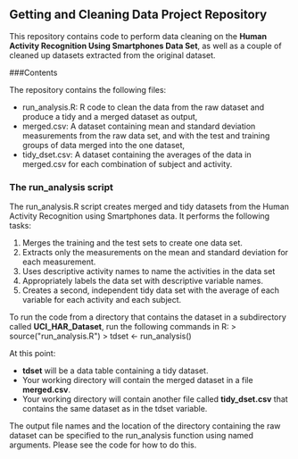 ## Getting and Cleaning Data Project Repository

This repository contains code to perform data cleaning on the **Human Activity
Recognition Using Smartphones Data Set**, as well as a couple of cleaned up
datasets extracted from the original dataset.

###Contents

The repository contains the following files:

* run_analysis.R: R code to clean the data from the raw dataset and produce a
tidy and a merged dataset as output,
* merged.csv: A dataset containing mean and standard deviation measurements from
the raw data set, and with the test and training groups of data merged into the
one dataset,
* tidy_dset.csv: A dataset containing the averages of the data in merged.csv
for each combination of subject and activity.

### The run_analysis script

The run_analysis.R script creates merged and tidy datasets from the
Human Activity Recognition using Smartphones data. It performs the following
tasks:
1. Merges the training and the test sets to create one data set.
2. Extracts only the measurements on the mean and standard deviation for each
   measurement. 
3. Uses descriptive activity names to name the activities in the data set
4. Appropriately labels the data set with descriptive variable names. 
5. Creates a second, independent tidy data set with the average of each
   variable for each activity and each subject. 

To run the code from a directory that contains the dataset in a subdirectory
called **UCI_HAR_Dataset**, run the following commands in R:
    > source("run_analysis.R")
    > tdset <- run_analysis()

At this point:
- **tdset** will be a data table containing a tidy dataset.
- Your working directory will contain the merged dataset in a file
**merged.csv**.
- Your working directory will contain another file called **tidy_dset.csv**
that contains the same dataset as in the tdset variable.

The output file names and the location of the directory containing the raw
dataset can be specified to the run_analysis function using named arguments.
Please see the code for how to do this.
